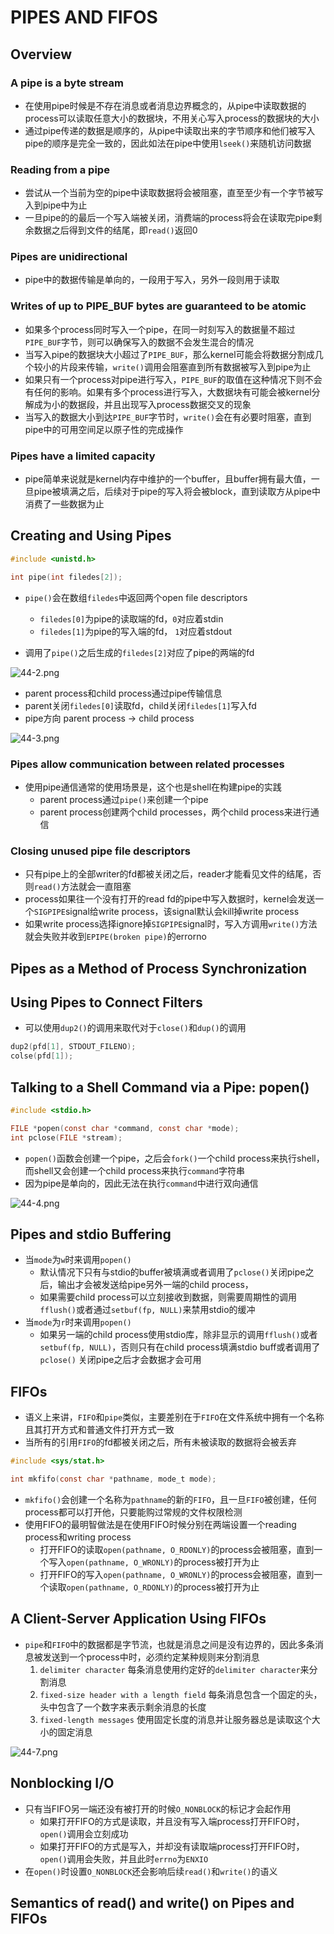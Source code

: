 # PIPES AND FIFOS

## Overview

### A pipe is a byte stream

- 在使用pipe时候是不存在消息或者消息边界概念的，从pipe中读取数据的process可以读取任意大小的数据块，不用关心写入process的数据块的大小
- 通过pipe传递的数据是顺序的，从pipe中读取出来的字节顺序和他们被写入pipe的顺序是完全一致的，因此如法在pipe中使用`lseek()`来随机访问数据

### Reading from a pipe

- 尝试从一个当前为空的pipe中读取数据将会被阻塞，直至至少有一个字节被写入到pipe中为止
- 一旦pipe的的最后一个写入端被关闭，消费端的process将会在读取完pipe剩余数据之后得到文件的结尾，即`read()`返回0

### Pipes are unidirectional

- pipe中的数据传输是单向的，一段用于写入，另外一段则用于读取

### Writes of up to PIPE_BUF bytes are guaranteed to be atomic

- 如果多个process同时写入一个pipe，在同一时刻写入的数据量不超过`PIPE_BUF`字节，则可以确保写入的数据不会发生混合的情况
- 当写入pipe的数据块大小超过了`PIPE_BUF`，那么kernel可能会将数据分割成几个较小的片段来传输，`write()`调用会阻塞直到所有数据被写入到pipe为止
- 如果只有一个process对pipe进行写入，`PIPE_BUF`的取值在这种情况下则不会有任何的影响。如果有多个process进行写入，大数据块有可能会被kernel分解成为小的数据段，并且出现写入process数据交叉的现象
- 当写入的数据大小到达`PIPE_BUF`字节时，`write()`会在有必要时阻塞，直到pipe中的可用空间足以原子性的完成操作

### Pipes have a limited capacity

- pipe简单来说就是kernel内存中维护的一个buffer，且buffer拥有最大值，一旦pipe被填满之后，后续对于pipe的写入将会被block，直到读取方从pipe中消费了一些数据为止

## Creating and Using Pipes

```c
#include <unistd.h>

int pipe(int filedes[2]);
```

- `pipe()`会在数组`filedes`中返回两个open file descriptors
	- `filedes[0]`为pipe的读取端的fd，`0`对应着stdin
	- `filedes[1]`为pipe的写入端的fd， `1`对应着stdout

- 调用了`pipe()`之后生成的`filedes[2]`对应了pipe的两端的fd

![44-2.png](./img/44-2.png)

- parent process和child process通过pipe传输信息
- parent关闭`filedes[0]`读取fd，child关闭`filedes[1]`写入fd
- pipe方向 parent process -> child process

![44-3.png](./img/44-3.png)

### Pipes allow communication between related processes

- 使用pipe通信通常的使用场景是，这个也是shell在构建pipe的实践
	- parent process通过`pipe()`来创建一个pipe
	- parent process创建两个child processes，两个child process来进行通信

### Closing unused pipe file descriptors

- 只有pipe上的全部writer的fd都被关闭之后，reader才能看见文件的结尾，否则`read()`方法就会一直阻塞
- process如果往一个没有打开的read fd的pipe中写入数据时，kernel会发送一个`SIGPIPE`signal给write process，该signal默认会kill掉write process
- 如果write process选择ignore掉`SIGPIPE`signal时，写入方调用`write()`方法就会失败并收到`EPIPE(broken pipe)`的errorno

## Pipes as a Method of Process Synchronization

## Using Pipes to Connect Filters

- 可以使用`dup2()`的调用来取代对于`close()`和`dup()`的调用

```c
dup2(pfd[1], STDOUT_FILENO);
colse(pfd[1]);
```

## Talking to a Shell Command via a Pipe: popen()

```c
#include <stdio.h>

FILE *popen(const char *command, const char *mode);
int pclose(FILE *stream);
```

- `popen()`函数会创建一个pipe，之后会`fork()`一个child process来执行shell，而shell又会创建一个child process来执行`command`字符串
- 因为pipe是单向的，因此无法在执行`command`中进行双向通信

![44-4.png](./img/44-4.png)

## Pipes and stdio Buffering

- 当`mode`为`w`时来调用`popen()`
	- 默认情况下只有与stdio的buffer被填满或者调用了`pclose()`关闭pipe之后，输出才会被发送给pipe另外一端的child process，
	- 如果需要child process可以立刻接收到数据，则需要周期性的调用`fflush()`或者通过`setbuf(fp, NULL)`来禁用stdio的缓冲
- 当`mode`为`r`时来调用`popen()`
	- 如果另一端的child process使用stdio库，除非显示的调用`fflush()`或者`setbuf(fp, NULL)`，否则只有在child process填满stdio buff或者调用了`pclose()`
	  关闭pipe之后才会数据才会可用

## FIFOs

- 语义上来讲，`FIFO`和`pipe`类似，主要差别在于`FIFO`在文件系统中拥有一个名称且其打开方式和普通文件打开方式一致
- 当所有的引用`FIFO`的fd都被关闭之后，所有未被读取的数据将会被丢弃

```c
#include <sys/stat.h>

int mkfifo(const char *pathname, mode_t mode);
```

- `mkfifo()`会创建一个名称为`pathname`的新的`FIFO`，且一旦`FIFO`被创建，任何process都可以打开他，只要能购过常规的文件权限检测
- 使用FIFO的最明智做法是在使用FIFO时候分别在两端设置一个reading process和writing process
	- 打开FIFO的读取`open(pathname, O_RDONLY)`的process会被阻塞，直到一个写入`open(pathname, O_WRONLY)`的process被打开为止
	- 打开FIFO的写入`open(pathname, O_WRONLY)`的process会被阻塞，直到一个读取`open(pathname, O_RDONLY)`的process被打开为止

## A Client-Server Application Using FIFOs

- `pipe`和`FIFO`中的数据都是字节流，也就是消息之间是没有边界的，因此多条消息被发送到一个process中时，必须约定某种规则来分割消息
	1. `delimiter character` 每条消息使用约定好的`delimiter character`来分割消息
	2. `fixed-size header with a length field` 每条消息包含一个固定的头，头中包含了一个数字来表示剩余消息的长度
	3. `fixed-length messages` 使用固定长度的消息并让服务器总是读取这个大小的固定消息

![44-7.png](./img/44-7.png)

## Nonblocking I/O

- 只有当FIFO另一端还没有被打开的时候`O_NONBLOCK`的标记才会起作用
	- 如果打开FIFO的方式是读取，并且没有写入端process打开FIFO时，`open()`调用会立刻成功
	- 如果打开FIFO的方式是写入，并却没有读取端process打开FIFO时，`open()`调用会失败，并且此时`errno`为`ENXIO`
- 在`open()`时设置`O_NONBLOCK`还会影响后续`read()`和`write()`的语义

## Semantics of read() and write() on Pipes and FIFOs